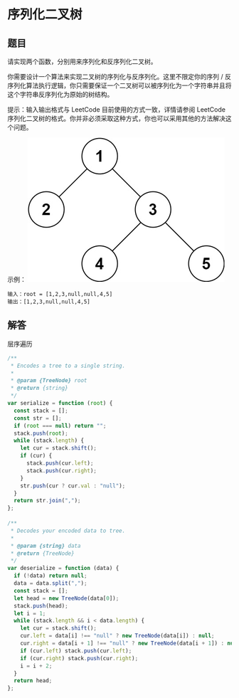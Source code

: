 # 序列化二叉树

## 题目
请实现两个函数，分别用来序列化和反序列化二叉树。

你需要设计一个算法来实现二叉树的序列化与反序列化。这里不限定你的序列 / 反序列化算法执行逻辑，你只需要保证一个二叉树可以被序列化为一个字符串并且将这个字符串反序列化为原始的树结构。

提示：输入输出格式与 LeetCode 目前使用的方式一致，详情请参阅 LeetCode 序列化二叉树的格式。你并非必须采取这种方式，你也可以采用其他的方法解决这个问题。


示例：
<img src='img/74-1.jpeg' />
```
输入：root = [1,2,3,null,null,4,5]
输出：[1,2,3,null,null,4,5]
```

## 解答

层序遍历
```js
/**
 * Encodes a tree to a single string.
 *
 * @param {TreeNode} root
 * @return {string}
 */
var serialize = function (root) {
  const stack = [];
  const str = [];
  if (root === null) return "";
  stack.push(root);
  while (stack.length) {
    let cur = stack.shift();
    if (cur) {
      stack.push(cur.left);
      stack.push(cur.right);
    }
    str.push(cur ? cur.val : "null");
  }
  return str.join(",");
};

/**
 * Decodes your encoded data to tree.
 *
 * @param {string} data
 * @return {TreeNode}
 */
var deserialize = function (data) {
  if (!data) return null;
  data = data.split(",");
  const stack = [];
  let head = new TreeNode(data[0]);
  stack.push(head);
  let i = 1;
  while (stack.length && i < data.length) {
    let cur = stack.shift();
    cur.left = data[i] !== "null" ? new TreeNode(data[i]) : null;
    cur.right = data[i + 1] !== "null" ? new TreeNode(data[i + 1]) : null;
    if (cur.left) stack.push(cur.left);
    if (cur.right) stack.push(cur.right);
    i = i + 2;
  }
  return head;
};
```

